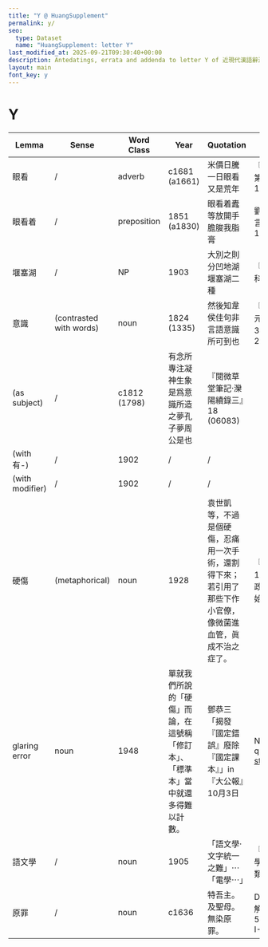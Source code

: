 ```yaml
---
title: "Y @ HuangSupplement"
permalink: y/
seo:
  type: Dataset
  name: "HuangSupplement: letter Y"
last_modified_at: 2025-09-21T09:30:40+00:00
description: Antedatings, errata and addenda to letter Y of 近現代漢語辭源
layout: main
font_key: y
---
```

# Y

<!-- Anything not in the table must be before this comment. -->

Lemma|Sense|Word Class|Year|Quotation|Source|Note|
---|---|---|---|---|---|---|
眼看|/|adverb|c1681 (a1661)|米價日騰一日眼看又是荒年|『醒世姻緣傳·第九十三囘』12 (xlvi)||
眼看着|/|preposition|1851 (a1830)|眼看着蠹等放開手膽脧我脂膏|劉衡『庸吏庸言·革除蠹弊稟』17 (TT 4349)||
堰塞湖|/|NP|1903|大別之則分凹地湖堰塞湖二種|『中學地文教科書』86||
意識|(contrasted with words)|noun|1824 (1335)|然後知韋侯佳句非言語意識所可到也|『蘇州府志·開元寺綠陰堂記』36 (地220.175/136)||
|(as subject)|/|c1812 (1798)|有念所專注凝神生象是爲意識所造之夢孔子夢周公是也|『閱微草堂筆記·灤陽續錄三』18 (06083)||
|(with 有-)|/|1902|/|/||
|(with modifier)|/|1902|/|/||
硬傷|(metaphorical)|noun|1928|袁世凱等，不過是個硬傷，忍痛用一次手術，還割得下來；若引用了那些下作小官僚，像微菌進血管，眞成不治之症了。|『民國日報』10月10日「祝政治建設的開始」|The literal sense dates back at least to s.xix med.|
|glaring error|noun|1948|單就我們所說的「硬傷」而論，在這號稱「修訂本」、「標準本」當中就還多得難以計數。|鄧恭三「揭發『國定錯誤』廢除『國定課本』」in『大公報』10月3日|Note the quotes; [stylistics](https://t18d.github.io/HuangSupplement/style/#:~:text=硬傷)|
語文學|/|noun|1905|「語文學·文字統一之難」⋯「電學⋯」|『學報彙編·科學叢錄一·雜誌類七集』9||
原罪|/|noun|c1636|特吾主。及聖母。無染原罪。|Dias『聖經直解·雜事目錄』51 (Jap. Sin. I-70)||
